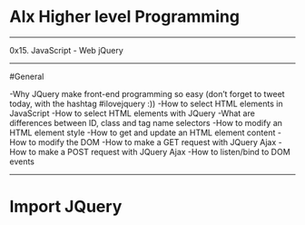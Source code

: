 # Alx Higher level Programming 
****

0x15. JavaScript - Web jQuery

****

#General

-Why JQuery make front-end programming so easy (don’t forget to tweet today, with the hashtag #ilovejquery :))
-How to select HTML elements in JavaScript
-How to select HTML elements with JQuery
-What are differences between ID, class and tag name selectors
-How to modify an HTML element style
-How to get and update an HTML element content
-How to modify the DOM
-How to make a GET request with JQuery Ajax
-How to make a POST request with JQuery Ajax
-How to listen/bind to DOM events

****
# Import JQuery

<head>
    <script src="https://code.jquery.com/jquery-3.2.1.min.js"></script>
</head>
